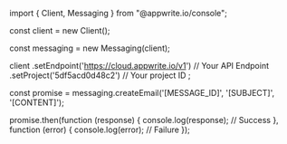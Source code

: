 import { Client, Messaging } from "@appwrite.io/console";

const client = new Client();

const messaging = new Messaging(client);

client
    .setEndpoint('https://cloud.appwrite.io/v1') // Your API Endpoint
    .setProject('5df5acd0d48c2') // Your project ID
;

const promise = messaging.createEmail('[MESSAGE_ID]', '[SUBJECT]', '[CONTENT]');

promise.then(function (response) {
    console.log(response); // Success
}, function (error) {
    console.log(error); // Failure
});
